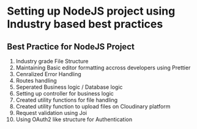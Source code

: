 # Setting up NodeJS project using Industry based best practices


## Best Practice for NodeJS Project

1. Industry grade File Structure
2. Maintaining Basic editor formatting accross developers using Prettier
3. Cenralized Error Handling 
4. Routes handling
5. Seperated Business logic / Database logic
6. Setting up controller for business logic
7. Created utility functions for file handling
8. Created utility function to upload files on Cloudinary platform
9. Request validation using Joi
10. Using OAuth2 like structure for Authentication 